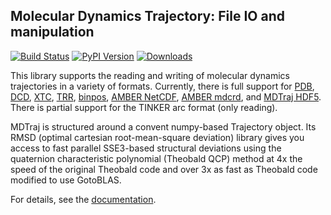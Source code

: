 ## Molecular Dynamics Trajectory: File IO and manipulation

[![Build Status](https://travis-ci.org/rmcgibbo/mdtraj.png?branch=master)](https://travis-ci.org/rmcgibbo/mdtraj)
[![PyPI Version](https://badge.fury.io/py/mdtraj.png)](https://pypi.python.org/pypi/mdtraj)
[![Downloads](https://pypip.in/d/mdtraj/badge.png)](https://pypi.python.org/pypi/mdtraj)

This library supports the reading and writing of molecular dynamics trajectories in a variety of formats. Currently, there is full support for [PDB](http://deposit.rcsb.org/adit/docs/pdb_atom_format.html), [DCD](https://www-s.ks.uiuc.edu/Research/vmd/plugins/molfile/dcdplugin.html),
[XTC](http://manual.gromacs.org/online/xtc.html), [TRR](http://www.gromacs.org/Documentation/File_Formats/.trr_File),
[binpos](https://www-s.ks.uiuc.edu/Research/vmd/plugins/molfile/binposplugin.html), [AMBER NetCDF](http://ambermd.org/netcdf/nctraj.html),
[AMBER mdcrd](http://ambermd.org/formats.html), and [MDTraj HDF5](https://github.com/rmcgibbo/mdtraj/wiki/HDF5-Trajectory-Format).
There is partial support for the TINKER arc format (only reading).

MDTraj is structured around a convent numpy-based Trajectory object. Its RMSD (optimal cartesian
root-mean-square deviation) library gives you access to fast parallel SSE3-based structural
deviations using the quaternion characteristic polynomial (Theobald QCP) method at 4x the
speed of the original Theobald code and over 3x as fast as Theobald code modified to use GotoBLAS.

For details, see the [documentation](http://rmcgibbo.github.io/mdtraj/).
